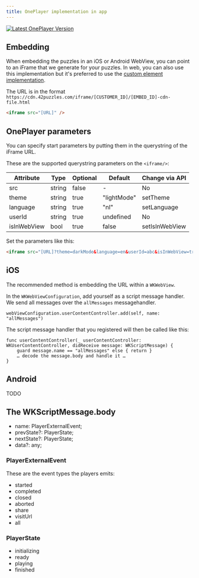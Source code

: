 ```yaml
---
title: OnePlayer implementation in app
---
```


[![Latest OnePlayer Version](https://img.shields.io/badge/OnePlayer-2.13.0-brightgreen)](https://oneplayer.42puzzles.com/)

## Embedding

When embedding the puzzles in an iOS or Android WebView, you can point to an iFrame that we generate for your puzzles.
In web, you can also use this implementation but it's preferred to use the [custom element implementation](/).

The URL is in the format `https://cdn.42puzzles.com/iframe/[CUSTOMER_ID]/[EMBED_ID]-cdn-file.html`

```html
<iframe src="[URL]" />
```

## OnePlayer parameters

You can specify start parameters by putting them in the querystring of the iFrame URL.

These are the supported querystring parameters on the `<iframe/>`:

| Attribute   | Type   | Optional | Default     | Change via API |
| ----------- | ------ | -------- | ----------- | -------------- |
| src         | string | false    | -           | No             |
| theme       | string | true     | "lightMode" | setTheme       |
| language    | string | true     | "nl"        | setLanguage    |
| userId      | string | true     | undefined   | No             |
| isInWebView | bool   | true     | false       | setIsInWebView |

Set the parameters like this:

```html
<iframe src="[URL]?theme=darkMode&language=en&userId=abc&isInWebView=true"></iframe>
```

## iOS

The recommended method is embedding the URL within a `WKWebView`.

In the `WKWebViewConfiguration`, add yourself as a script message handler. We send all messages over the `allMessages` messagehandler.

```
webViewConfiguration.userContentController.add(self, name: "allMessages")
```

The script message handler that you registered will then be called like this:

```
func userContentController(_ userContentController: WKUserContentController, didReceive message: WKScriptMessage) {
    guard message.name == "allMessages" else { return }
    … decode the message.body and handle it …
}
```

## Android

TODO

## The WKScriptMessage.body

- name: PlayerExternalEvent;
- prevState?: PlayerState;
- nextState?: PlayerState;
- data?: any;

### PlayerExternalEvent

These are the event types the players emits:

- started
- completed
- closed
- aborted
- share
- visitUrl
- all

### PlayerState

- initializing
- ready
- playing
- finished
